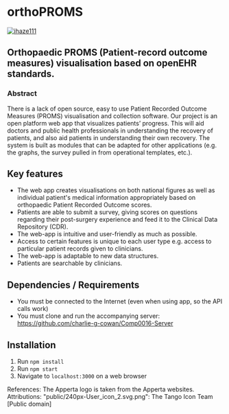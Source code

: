 # orthoPROMS

[![ihaze111](https://circleci.com/gh/ihaze111/orthoPROMS/tree/master.svg?style=shield)](https://circleci.com/gh/ihaze111/orthoPROMS)

 ## Orthopaedic PROMS (Patient-record outcome measures) visualisation based on openEHR standards.

### Abstract
There is a lack of open source, easy to use Patient Recorded Outcome Measures (PROMS) visualisation and collection software. Our project is an open platform web app that visualizes patients’ progress. This will aid doctors and public health professionals in understanding the recovery of patients, and also aid patients in understanding their own recovery. The system is built as modules that can be adapted for other applications (e.g. the graphs, the survey pulled in from operational templates, etc.).

## Key features
- The web app creates visualisations on both national figures as well as individual patient's medical information appropriately based on orthopaedic Patient Recorded Outcome scores.
- Patients are able to submit a survey, giving scores on questions regarding their post-surgery experience and feed it to the Clinical Data Repository (CDR).
- The web-app is intuitive and user-friendly as much as possible.
- Access to certain features is unique to each user type e.g. access to particular patient records given to clinicians.
- The web-app is adaptable to new data structures.
- Patients are searchable by clinicians.

## Dependencies / Requirements

- You must be connected to the Internet (even when using app, so the API calls work)
- You must clone and run the accompanying server: https://github.com/charlie-g-cowan/Comp0016-Server

## Installation

1. Run `npm install`
2. Run `npm start`
3. Navigate to `localhost:3000` on a web browser


References:
The Apperta logo is taken from the Apperta websites.
Attributions:
"public/240px-User_icon_2.svg.png": The Tango Icon Team [Public domain]
